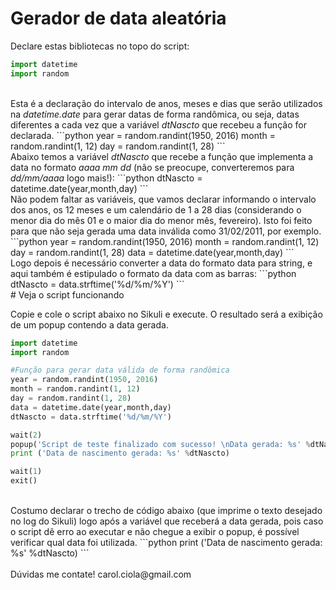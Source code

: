 # Gerador de data aleatória

Declare estas bibliotecas no topo do script:
```python
import datetime
import random
```
<br>
Esta é a declaração do intervalo de anos, meses e dias que serão utilizados na <i>datetime.date</i> para gerar datas de forma randômica, ou seja, datas diferentes a cada vez que a variável <i>dtNascto</i> que recebeu a função for declarada.
```python
year = random.randint(1950, 2016)
month = random.randint(1, 12)
day = random.randint(1, 28)
```
<br>
Abaixo temos a variável <i>dtNascto</i> que recebe a função que implementa a data no formato <i>aaaa mm dd</i> (não se preocupe, converteremos para <i>dd/mm/aaaa</i> logo mais!):
```python
dtNascto = datetime.date(year,month,day)
```
<br>
Não podem faltar as variáveis, que vamos declarar informando o intervalo dos anos, os 12 meses e um calendário de 1 a 28 dias (considerando o menor dia do mês 01 e o maior dia do menor mês, fevereiro). Isto foi feito para que não seja gerada uma data inválida como 31/02/2011, por exemplo.
```python
year = random.randint(1950, 2016)
month = random.randint(1, 12)
day = random.randint(1, 28)
data = datetime.date(year,month,day)
```
<br>
Logo depois é necessário converter a data do formato data para string, e aqui também é estipulado o formato da data com as barras:
```python
dtNascto = data.strftime('%d/%m/%Y')
```
<br>
# Veja o script funcionando

Copie e cole o script abaixo no Sikuli e execute. O resultado será a exibição de um popup contendo a data gerada.
```python
import datetime
import random

#Função para gerar data válida de forma randômica
year = random.randint(1950, 2016)
month = random.randint(1, 12)
day = random.randint(1, 28)
data = datetime.date(year,month,day)
dtNascto = data.strftime('%d/%m/%Y')

wait(2)
popup('Script de teste finalizado com sucesso! \nData gerada: %s' %dtNascto, 'Alerta do Sikuli')
print ('Data de nascimento gerada: %s' %dtNascto)

wait(1)
exit()
```
<br>
Costumo declarar o trecho de código abaixo (que imprime o texto desejado no log do Sikuli) logo após a variável que receberá a data gerada, pois caso o script dê erro ao executar e não chegue a exibir o popup, é possível verificar qual data foi utilizada.
```python
print ('Data de nascimento gerada: %s' %dtNascto)
```
<br></br>
Dúvidas me contate! carol.ciola@gmail.com
